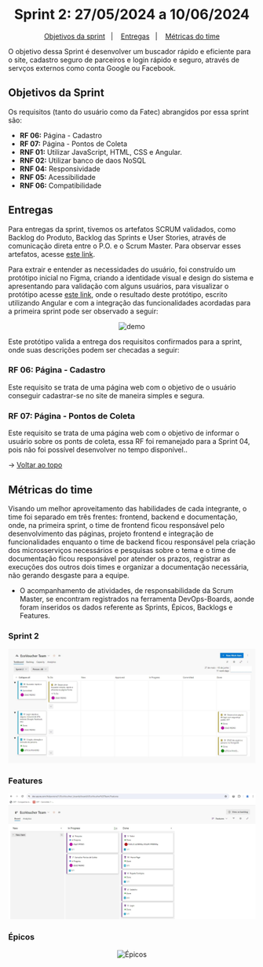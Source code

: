 <span id="topo">

<h1 align="center">Sprint 2: 27/05/2024 a 10/06/2024</h1>

<p align="center">
    <a href="#objetivos">Objetivos da sprint</a> &nbsp |&nbsp &nbsp
    <a href="#entregas">Entregas</a> &nbsp |&nbsp &nbsp
    <a href="#metricas">Métricas do time</a> 
</p>

O objetivo dessa Sprint é desenvolver um buscador rápido e eficiente para o site, cadastro seguro de parceiros e login rápido e seguro, através de servços externos como conta Google ou Facebook.

<span id="objetivos">
    
##  Objetivos da Sprint
Os requisitos (tanto do usuário como da Fatec) abrangidos por essa sprint são:
- **RF 06:** Página - Cadastro
- **RF 07:** Página - Pontos de Coleta
- **RNF 01:** Utilizar JavaScript, HTML, CSS e Angular.
- **RNF 02:** Utilizar banco de daos NoSQL
- **RNF 04:** Responsividade
- **RNF 05:** Acessibilidade
- **RNF 06:** Compatibilidade

<span id="entregas">
        
## Entregas
Para entregas da sprint, tivemos os artefatos SCRUM validados, como Backlog do Produto, Backlog das Sprints e User Stories, através de comunicação direta entre o P.O. e o Scrum Master. Para observar esses artefatos, acesse [este link](https://dev.azure.com/felipevieira31/EcoVoucher).

Para extrair e entender as necessidades do usuário, foi construído um protótipo inicial no Figma, criando a identidade visual e design do sistema e apresentando para validação com alguns usuários, para visualizar o protótipo acesse [este link](https://www.figma.com/proto/6frOdD60Vkzfjw1AgnzLem/EcoVoucher?type=design&node-id=1-16&t=WoD44lI3FaHwzFPu-1&scaling=scale-down&page-id=0%3A1&starting-point-node-id=1%3A16&mode=design), onde o resultado deste protótipo, escrito utilizando Angular e com a integração das funcionalidades acordadas para a primeira sprint pode ser observado a seguir:

<div align="center">

![demo](./demo.gif)
</div>

Este protótipo valida a entrega dos requisitos confirmados para a sprint, onde suas descrições podem ser checadas a seguir:


### RF 06: Página - Cadastro

Este requisito se trata de uma página web com o objetivo de o usuário conseguir cadastrar-se no site de maneira simples e segura.

### RF 07: Página - Pontos de Coleta

Este requisito se trata de uma página web com o objetivo de informar o usuário sobre os ponts de coleta, essa RF foi remanejado para a Sprint 04, pois não foi possível desenvolver no tempo disponível..

    
→ [Voltar ao topo](#topo)

<span id="metricas">
    
## Métricas do time
Visando um melhor aproveitamento das habilidades de cada integrante, o time foi separado em três frentes: frontend, backend e documentação, onde, na primeira sprint, o time de frontend ficou responsável pelo desenvolvimento das páginas, projeto frontend e integração de funcionalidades enquanto o time de backend ficou responsável pela criação dos microsserviços necessários e pesquisas sobre o tema e o time de documentação ficou responsável por atender os prazos, registrar as execuções dos outros dois times e organizar a documentação necessária, não gerando desgaste para a equipe. 
- O acompanhamento de atividades, de responsabilidade da Scrum Master, se encontram registrados na ferramenta DevOps-Boards, aonde foram inseridos os dados referente as Sprints, Épicos, Backlogs e Features.

### Sprint 2

<div align="center">
    
![Backlog Sprint 2](https://github.com/Eng-FelipeA/EcoVoucher/blob/main/Assets/DevOps%20Sprint%202.JPG)
</div>
    
<span id="links">

### Features

<div align="center">
    
![Features](https://github.com/Eng-FelipeA/EcoVoucher/blob/main/Assets/DevOps%20Features.jpg)
</div>
    
<span id="links">

### Épicos

<div align="center">
    
![Épicos](https://github.com/Eng-FelipeA/EcoVoucher/blob/main/Assets/DevOps%20%C3%89picos.jpg)
</div>
    
<span id="links">

